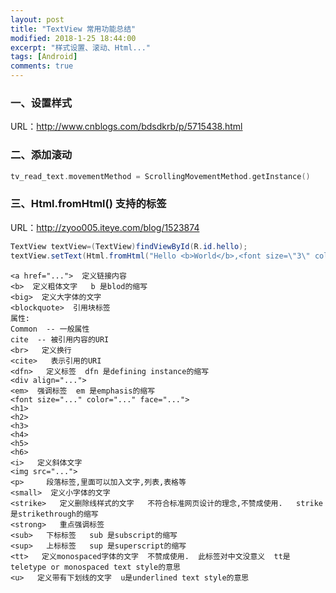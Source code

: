 ```yaml
---
layout: post
title: "TextView 常用功能总结"
modified: 2018-1-25 18:44:00
excerpt: "样式设置、滚动、Html..."
tags: [Android]
comments: true
---
```



### 一、设置样式

URL：<http://www.cnblogs.com/bdsdkrb/p/5715438.html>


### 二、添加滚动

```Kotlin
tv_read_text.movementMethod = ScrollingMovementMethod.getInstance()
```

### 三、Html.fromHtml() 支持的标签

URL：<http://zyoo005.iteye.com/blog/1523874>

```Java
TextView textView=(TextView)findViewById(R.id.hello);   
textView.setText(Html.fromHtml("Hello <b>World</b>,<font size=\"3\" color=\"red\">AnalysisXmlActivty!</font>"));   
```



```
<a href="...">  定义链接内容  
<b>  定义粗体文字   b 是blod的缩写  
<big>  定义大字体的文字  
<blockquote>  引用块标签   
属性:  
Common  -- 一般属性  
cite  -- 被引用内容的URI  
<br>   定义换行  
<cite>   表示引用的URI  
<dfn>   定义标签  dfn 是defining instance的缩写  
<div align="...">  
<em>  强调标签  em 是emphasis的缩写  
<font size="..." color="..." face="...">  
<h1>  
<h2>  
<h3>  
<h4>  
<h5>  
<h6>  
<i>   定义斜体文字  
<img src="...">  
<p>     段落标签,里面可以加入文字,列表,表格等  
<small>  定义小字体的文字  
<strike>   定义删除线样式的文字   不符合标准网页设计的理念,不赞成使用.   strike是strikethrough的缩写  
<strong>   重点强调标签  
<sub>   下标标签   sub 是subscript的缩写  
<sup>   上标标签   sup 是superscript的缩写  
<tt>   定义monospaced字体的文字  不赞成使用.  此标签对中文没意义  tt是teletype or monospaced text style的意思  
<u>   定义带有下划线的文字  u是underlined text style的意思  
```

